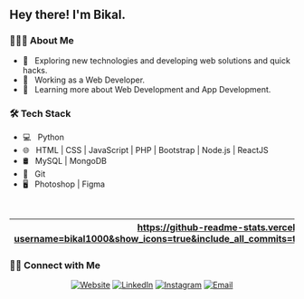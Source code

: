 <h2> Hey there! I'm Bikal.</h2>

<h3> 👨🏻‍💻 About Me </h3>

- 🤔 &nbsp; Exploring new technologies and developing web solutions and quick hacks.
- 💼 &nbsp; Working as a Web Developer.
- 🌱 &nbsp; Learning more about Web Development and App Development.

<h3>🛠 Tech Stack</h3>

- 💻 &nbsp; Python 
- 🌐 &nbsp; HTML | CSS | JavaScript | PHP | Bootstrap | Node.js | ReactJS
- 🛢 &nbsp; MySQL | MongoDB
- 🔧 &nbsp; Git 
- 🖥 &nbsp; Photoshop | Figma

<br/>

|https://github-readme-stats.vercel.app/api?username=bikal1000&show_icons=true&include_all_commits=true&theme=buefy&hide_border=true| https://github-readme-stats.vercel.app/api/top-langs/?username=bikal1000&layout=compact&theme=buefy&hide_border=true"|
| ------------- | ------------- |

<h3> 🤝🏻 Connect with Me </h3>

<p align="center">
<a href="http://bikalshrestha.com.np/"><img alt="Website" src="https://img.shields.io/badge/Website-www.bikalshrestha.com.np-blue?style=flat-square&logo=google-chrome"></a>
<a href="https://www.linkedin.com/in/bikal-shrestha/"><img alt="LinkedIn" src="https://img.shields.io/badge/LinkedIn-Bikal%20Shrestha-blue?style=flat-square&logo=linkedin"></a>
<a href="https://www.instagram.com/bikal_shrestha_/"><img alt="Instagram" src="https://img.shields.io/badge/Instagram-bikal_shrestha_-blue?style=flat-square&logo=instagram"></a>
<a href="mailto:bikal1000.bs@gmail.com"><img alt="Email" src="https://img.shields.io/badge/Email-bikal1000.bs@gmail.com-blue?style=flat-square&logo=gmail"></a>
</p>
